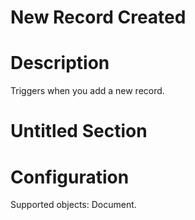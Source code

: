 ﻿# New Record Created

# Description

Triggers when you add a new record.

# Untitled Section

# Configuration

Supported objects: Document.
